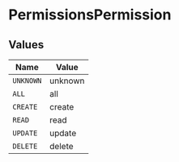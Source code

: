 # PermissionsPermission


## Values

| Name      | Value     |
| --------- | --------- |
| `UNKNOWN` | unknown   |
| `ALL`     | all       |
| `CREATE`  | create    |
| `READ`    | read      |
| `UPDATE`  | update    |
| `DELETE`  | delete    |